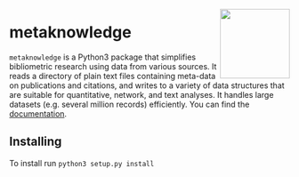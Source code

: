 <a href="https://uwaterloo.ca/networks-lab/"><img src="http://www.johnmclevey.com/assets/img/logo.png" width="125"  align="right" /></a>

# metaknowledge

`metaknowledge` is a Python3 package that simplifies bibliometric research using data from various sources. It reads a directory of plain text files containing meta-data on publications and citations, and writes to a variety of data structures that are suitable for quantitative, network, and text analyses. It handles large datasets (e.g. several million records) efficiently. You can find the [documentation](https://metaknowledge.readthedocs.io/).

## Installing

To install run `python3 setup.py install`
